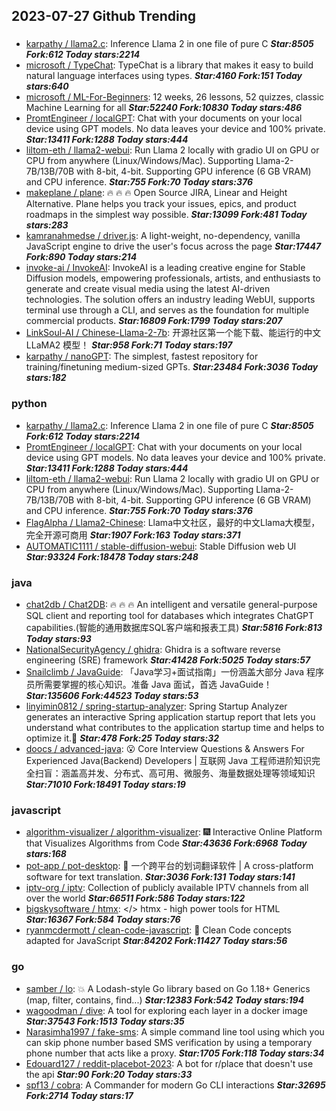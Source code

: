 ## 2023-07-27 Github Trending

### 
* [karpathy / llama2.c](https://github.com/karpathy/llama2.c): Inference Llama 2 in one file of pure C ***Star:8505 Fork:612 Today stars:2214***
* [microsoft / TypeChat](https://github.com/microsoft/TypeChat): TypeChat is a library that makes it easy to build natural language interfaces using types. ***Star:4160 Fork:151 Today stars:640***
* [microsoft / ML-For-Beginners](https://github.com/microsoft/ML-For-Beginners): 12 weeks, 26 lessons, 52 quizzes, classic Machine Learning for all ***Star:52240 Fork:10830 Today stars:486***
* [PromtEngineer / localGPT](https://github.com/PromtEngineer/localGPT): Chat with your documents on your local device using GPT models. No data leaves your device and 100% private. ***Star:13411 Fork:1288 Today stars:444***
* [liltom-eth / llama2-webui](https://github.com/liltom-eth/llama2-webui): Run Llama 2 locally with gradio UI on GPU or CPU from anywhere (Linux/Windows/Mac). Supporting Llama-2-7B/13B/70B with 8-bit, 4-bit. Supporting GPU inference (6 GB VRAM) and CPU inference. ***Star:755 Fork:70 Today stars:376***
* [makeplane / plane](https://github.com/makeplane/plane): 🔥
🔥
🔥
Open Source JIRA, Linear and Height Alternative. Plane helps you track your issues, epics, and product roadmaps in the simplest way possible. ***Star:13099 Fork:481 Today stars:283***
* [kamranahmedse / driver.js](https://github.com/kamranahmedse/driver.js): A light-weight, no-dependency, vanilla JavaScript engine to drive the user's focus across the page ***Star:17447 Fork:890 Today stars:214***
* [invoke-ai / InvokeAI](https://github.com/invoke-ai/InvokeAI): InvokeAI is a leading creative engine for Stable Diffusion models, empowering professionals, artists, and enthusiasts to generate and create visual media using the latest AI-driven technologies. The solution offers an industry leading WebUI, supports terminal use through a CLI, and serves as the foundation for multiple commercial products. ***Star:16809 Fork:1799 Today stars:207***
* [LinkSoul-AI / Chinese-Llama-2-7b](https://github.com/LinkSoul-AI/Chinese-Llama-2-7b): 开源社区第一个能下载、能运行的中文 LLaMA2 模型！ ***Star:958 Fork:71 Today stars:197***
* [karpathy / nanoGPT](https://github.com/karpathy/nanoGPT): The simplest, fastest repository for training/finetuning medium-sized GPTs. ***Star:23484 Fork:3036 Today stars:182***

### python
* [karpathy / llama2.c](https://github.com/karpathy/llama2.c): Inference Llama 2 in one file of pure C ***Star:8505 Fork:612 Today stars:2214***
* [PromtEngineer / localGPT](https://github.com/PromtEngineer/localGPT): Chat with your documents on your local device using GPT models. No data leaves your device and 100% private. ***Star:13411 Fork:1288 Today stars:444***
* [liltom-eth / llama2-webui](https://github.com/liltom-eth/llama2-webui): Run Llama 2 locally with gradio UI on GPU or CPU from anywhere (Linux/Windows/Mac). Supporting Llama-2-7B/13B/70B with 8-bit, 4-bit. Supporting GPU inference (6 GB VRAM) and CPU inference. ***Star:755 Fork:70 Today stars:376***
* [FlagAlpha / Llama2-Chinese](https://github.com/FlagAlpha/Llama2-Chinese): Llama中文社区，最好的中文Llama大模型，完全开源可商用 ***Star:1907 Fork:163 Today stars:371***
* [AUTOMATIC1111 / stable-diffusion-webui](https://github.com/AUTOMATIC1111/stable-diffusion-webui): Stable Diffusion web UI ***Star:93324 Fork:18478 Today stars:248***

### java
* [chat2db / Chat2DB](https://github.com/chat2db/Chat2DB): 🔥
🔥
🔥
An intelligent and versatile general-purpose SQL client and reporting tool for databases which integrates ChatGPT capabilities.(智能的通用数据库SQL客户端和报表工具) ***Star:5816 Fork:813 Today stars:93***
* [NationalSecurityAgency / ghidra](https://github.com/NationalSecurityAgency/ghidra): Ghidra is a software reverse engineering (SRE) framework ***Star:41428 Fork:5025 Today stars:57***
* [Snailclimb / JavaGuide](https://github.com/Snailclimb/JavaGuide): 「Java学习+面试指南」一份涵盖大部分 Java 程序员所需要掌握的核心知识。准备 Java 面试，首选 JavaGuide！ ***Star:135606 Fork:44523 Today stars:53***
* [linyimin0812 / spring-startup-analyzer](https://github.com/linyimin0812/spring-startup-analyzer): Spring Startup Analyzer generates an interactive Spring application startup report that lets you understand what contributes to the application startup time and helps to optimize it.🚀 ***Star:478 Fork:25 Today stars:32***
* [doocs / advanced-java](https://github.com/doocs/advanced-java): 😮
Core Interview Questions & Answers For Experienced Java(Backend) Developers | 互联网 Java 工程师进阶知识完全扫盲：涵盖高并发、分布式、高可用、微服务、海量数据处理等领域知识 ***Star:71010 Fork:18491 Today stars:19***

### javascript
* [algorithm-visualizer / algorithm-visualizer](https://github.com/algorithm-visualizer/algorithm-visualizer): 🎆
Interactive Online Platform that Visualizes Algorithms from Code ***Star:43636 Fork:6968 Today stars:168***
* [pot-app / pot-desktop](https://github.com/pot-app/pot-desktop): 🌈
一个跨平台的划词翻译软件 | A cross-platform software for text translation. ***Star:3036 Fork:131 Today stars:141***
* [iptv-org / iptv](https://github.com/iptv-org/iptv): Collection of publicly available IPTV channels from all over the world ***Star:66511 Fork:586 Today stars:122***
* [bigskysoftware / htmx](https://github.com/bigskysoftware/htmx): </> htmx - high power tools for HTML ***Star:16367 Fork:584 Today stars:76***
* [ryanmcdermott / clean-code-javascript](https://github.com/ryanmcdermott/clean-code-javascript): 🛁
Clean Code concepts adapted for JavaScript ***Star:84202 Fork:11427 Today stars:56***

### go
* [samber / lo](https://github.com/samber/lo): 💥
A Lodash-style Go library based on Go 1.18+ Generics (map, filter, contains, find...) ***Star:12383 Fork:542 Today stars:194***
* [wagoodman / dive](https://github.com/wagoodman/dive): A tool for exploring each layer in a docker image ***Star:37543 Fork:1513 Today stars:35***
* [Narasimha1997 / fake-sms](https://github.com/Narasimha1997/fake-sms): A simple command line tool using which you can skip phone number based SMS verification by using a temporary phone number that acts like a proxy. ***Star:1705 Fork:118 Today stars:34***
* [Edouard127 / reddit-placebot-2023](https://github.com/Edouard127/reddit-placebot-2023): A bot for r/place that doesn't use the api ***Star:90 Fork:20 Today stars:33***
* [spf13 / cobra](https://github.com/spf13/cobra): A Commander for modern Go CLI interactions ***Star:32695 Fork:2714 Today stars:17***
